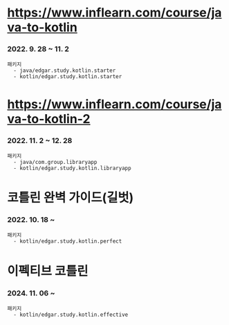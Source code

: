 # https://www.inflearn.com/course/java-to-kotlin
### 2022. 9. 28 ~ 11. 2

```
패키지
  - java/edgar.study.kotlin.starter
  - kotlin/edgar.study.kotlin.starter
```

# https://www.inflearn.com/course/java-to-kotlin-2
### 2022. 11. 2 ~ 12. 28

```
패키지
  - java/com.group.libraryapp
  - kotlin/edgar.study.kotlin.libraryapp
```

# 코틀린 완벽 가이드(길벗)
### 2022. 10. 18 ~ 

```
패키지
  - kotlin/edgar.study.kotlin.perfect
```

# 이펙티브 코틀린
### 2024. 11. 06 ~

```
패키지
  - kotlin/edgar.study.kotlin.effective
```
